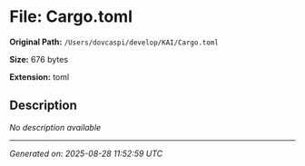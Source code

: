 # File: Cargo.toml

**Original Path:** `/Users/dovcaspi/develop/KAI/Cargo.toml`

**Size:** 676 bytes

**Extension:** toml

## Description

*No description available*

---
*Generated on: 2025-08-28 11:52:59 UTC*
